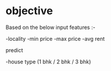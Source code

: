 objective
=========

Based on the below input features :- 

-locality
-min price
-max price
-avg rent

predict 

-house type (1 bhk / 2 bhk / 3 bhk)

